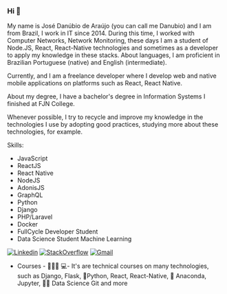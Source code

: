 ### Hi 👋
My name is José Danúbio de Araújo (you can call me Danubio) and I am from Brazil, I work in IT since 2014.
During this time, I worked with Computer Networks, Network Monitoring, these days I am a student of Node.JS, React, React-Native technologies and sometimes as a developer to apply my knowledge in these stacks.
About languages, I am proficient in Brazilian Portuguese (native) and English (intermediate).

Currently, and I am a freelance developer where I develop web and native mobile applications on platforms such as React, React Native.

About my degree, I have a bachelor's degree in Information Systems I finished at FJN College.

Whenever possible, I try to recycle and improve my knowledge in the technologies I use by adopting good practices, studying more about these technologies, for example.

Skills:
- JavaScript
- ReactJS
- React Native
- NodeJS
- AdonisJS
- GraphQL
- Python 
- Django
- PHP/Laravel
- Docker
- FullCycle Developer Student 
- Data Science Student Machine Learning


[![Linkedin](https://img.shields.io/badge/LinkedIn-blue?style=for-the-badge&logo=Linkedin)](https://www.linkedin.com/in/danubio-de-araújo-a83b99a2/)
[![StackOverflow](https://img.shields.io/badge/Stackoverflow-lightgrey?style=for-the-badge&logo=stack-overflow)](https://pt.stackoverflow.com/users/174842/danubio-de-araújo)
[![Gmail](https://img.shields.io/badge/-Gmail-c14438?style=for-the-badge&logo=Gmail&logoColor=white&link=mailto:danubio.bwm@gmail.com)](mailto:danubio.bwm@gmail.com)






- Courses - 👨🏼‍🏫 💻- It's are technical courses on many technologies, such as Django, Flask, 🐍️Python, React, React-Native, 🐍️ Anaconda, Jupyter, 👨‍💻️ Data Science Git and more

